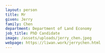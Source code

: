 ```yaml
---
layout: person
title: Mr
given: Jerry
family: Chen
department: Department of Land Economy
job_title: PhD Candidate
image: /assets/uploads/jerry_chen.jpeg
webpage: https://liwan.work/jerrychen.html
---
```

